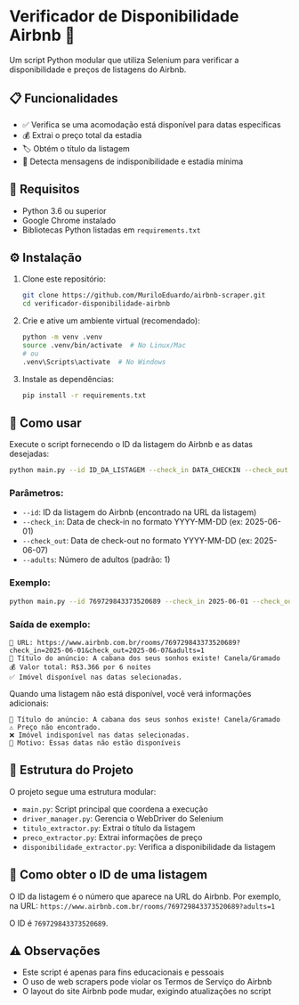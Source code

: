 # Verificador de Disponibilidade Airbnb 🏡

Um script Python modular que utiliza Selenium para verificar a disponibilidade e preços de listagens do Airbnb.

## 📋 Funcionalidades

- ✅ Verifica se uma acomodação está disponível para datas específicas
- 💰 Extrai o preço total da estadia
- 🏷️ Obtém o título da listagem
- 📅 Detecta mensagens de indisponibilidade e estadia mínima

## 🔧 Requisitos

- Python 3.6 ou superior
- Google Chrome instalado
- Bibliotecas Python listadas em `requirements.txt`

## ⚙️ Instalação

1. Clone este repositório:
   ```bash
   git clone https://github.com/MuriloEduardo/airbnb-scraper.git
   cd verificador-disponibilidade-airbnb
   ```

2. Crie e ative um ambiente virtual (recomendado):
   ```bash
   python -m venv .venv
   source .venv/bin/activate  # No Linux/Mac
   # ou
   .venv\Scripts\activate  # No Windows
   ```

3. Instale as dependências:
   ```bash
   pip install -r requirements.txt
   ```

## 🚀 Como usar

Execute o script fornecendo o ID da listagem do Airbnb e as datas desejadas:

```bash
python main.py --id ID_DA_LISTAGEM --check_in DATA_CHECKIN --check_out DATA_CHECKOUT --adults NUMERO_ADULTOS
```

### Parâmetros:

- `--id`: ID da listagem do Airbnb (encontrado na URL da listagem)
- `--check_in`: Data de check-in no formato YYYY-MM-DD (ex: 2025-06-01)
- `--check_out`: Data de check-out no formato YYYY-MM-DD (ex: 2025-06-07)
- `--adults`: Número de adultos (padrão: 1)

### Exemplo:

```bash
python main.py --id 769729843373520689 --check_in 2025-06-01 --check_out 2025-06-07 --adults 1
```

### Saída de exemplo:

```
🔗 URL: https://www.airbnb.com.br/rooms/769729843373520689?check_in=2025-06-01&check_out=2025-06-07&adults=1
🏡 Título do anúncio: A cabana dos seus sonhos existe! Canela/Gramado
💰 Valor total: R$3.366 por 6 noites
✅ Imóvel disponível nas datas selecionadas.
```

Quando uma listagem não está disponível, você verá informações adicionais:

```
🏡 Título do anúncio: A cabana dos seus sonhos existe! Canela/Gramado
⚠️ Preço não encontrado.
❌ Imóvel indisponível nas datas selecionadas.
📝 Motivo: Essas datas não estão disponíveis
```

## 🧩 Estrutura do Projeto

O projeto segue uma estrutura modular:

- `main.py`: Script principal que coordena a execução
- `driver_manager.py`: Gerencia o WebDriver do Selenium
- `titulo_extractor.py`: Extrai o título da listagem
- `preco_extractor.py`: Extrai informações de preço
- `disponibilidade_extractor.py`: Verifica a disponibilidade da listagem

## 📝 Como obter o ID de uma listagem

O ID da listagem é o número que aparece na URL do Airbnb. Por exemplo, na URL:
`https://www.airbnb.com.br/rooms/769729843373520689?adults=1`

O ID é `769729843373520689`.

## ⚠️ Observações

- Este script é apenas para fins educacionais e pessoais
- O uso de web scrapers pode violar os Termos de Serviço do Airbnb
- O layout do site Airbnb pode mudar, exigindo atualizações no script
